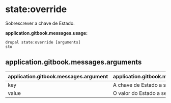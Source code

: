 # state:override
Sobrescrever a chave de Estado.

**application.gitbook.messages.usage:**
```
drupal state:override [arguments]
sto
```

## application.gitbook.messages.arguments
application.gitbook.messages.argument | application.gitbook.messages.details
---------|-------------
key | A chave de Estado a ser sobrescrita.
value | O valor do Estado a ser definido.
